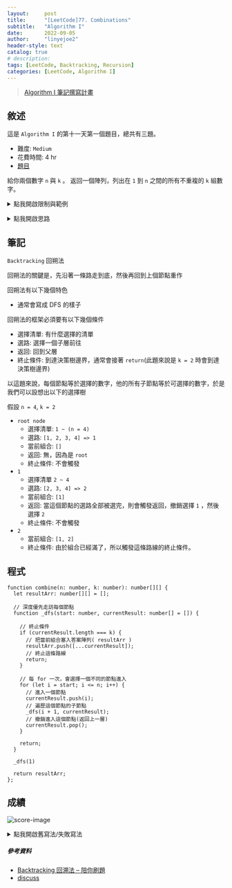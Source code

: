 ```yaml
---
layout:     post
title:      "[LeetCode]77. Combinations"
subtitle:   "Algorithm I"
date:       2022-09-05
author:     "linyejoe2"
header-style: text
catalog: true
# description: 
tags: [LeetCode, Backtracking, Recursion]
categories: [LeetCode, Algorithm I]
---
```


>[Algorithm I 筆記撰寫計畫](/2022/06/14/leetcode/Algorithm/Algorithm%20I/Starting-write-Algorithm-I-Note/)

## 敘述

這是 `Algorithm I` 的第十一天第一個題目，總共有三題。

+ 難度: `Medium`
+ 花費時間: 4 hr
+ [題目](https://leetcode.com/problems/combinations/)

給你兩個數字 `n` 與 `k` 。
返回一個陣列，列出在 `1` 到 `n` 之間的所有不重複的 `k` 組數字。

<!--more-->

<details><summary>點我開啟限制與範例</summary>
    <pre>

**限制:**

+ `1 <= n <= 20`
+ `1 <= k <= n`

**Example 1:**

<!-- ![example-image-1](https://assets.leetcode.com/uploads/2021/02/19/rev1ex1.jpg) -->

```=
Input: n = 4, k = 2
Output: [[1,2],[1,3],[1,4],[2,3],[2,4],[3,4]]
Explanation: There are 4 choose 2 = 6 total combinations.
Note that combinations are unordered, i.e., [1,2] and [2,1] are considered to be the same combination.
```

**Example 2:**

<!-- ![example-image-2](https://assets.leetcode.com/uploads/2021/02/19/rev1ex1.jpg) -->

```=
Input: n = 1, k = 1
Output: [[1]]
Explanation: There is 1 choose 1 = 1 total combination.
```

</pre></details>

<details><summary>點我開啟思路</summary>
    <pre>

<p class="text-h2"> 思路 </p>

====================以下全錯======================

這題是要訓練 `Backtracking` ，意思就是要一直不停的對我的答案陣列做檢查，沒有的話再塞入答案陣列。

k 一定會少於 n

雖然這題有說 ans can be any order ，但是我想到一點，不管我排出了怎麼樣的數字，全部都跑過一次 `sort()` ，這樣就不會有重複的問題。

建立一個 map ， k 為幾這個 map 就有幾個 key ，然後往 map 裡塞值，最後再放進答案

```
4 1

1 2 3 4

4 3

123 124 234

4 2

12 13 14 23 24 34

5 2

12 13 14 15 23 24 25 34 35 45

7 3

123 124 125 126 127 234 235 236 237 345 346 347 456 457 567
```

透過上面的數字觀察，我發現，每個數字出現次數一定符合 `n - k + 1` 這個數字，除了當 k 是 1 的時候

</pre></details>

## 筆記

`Backtracking` 回朔法

回朔法的關鍵是，先沿著一條路走到底，然後再回到上個節點重作

回朔法有以下幾個特色

+ 通常會寫成 DFS 的樣子

回朔法的框架必須要有以下幾個條件

+ 選擇清單: 有什麼選擇的清單
+ 選路: 選擇一個子層前往
+ 返回: 回到父層
+ 終止條件: 到達決策樹邊界，通常會接著 `return`(此題來說是 `k = 2` 時會到達決策樹邊界)

以這題來說，每個節點等於選擇的數字，他的所有子節點等於可選擇的數字，於是我們可以設想出以下的選擇樹

假設 `n = 4`, `k = 2`

+ `root node`
  + 選擇清單: `1 ~ (n = 4)`
  + 選路: `[1, 2, 3, 4] => 1`
  + 當前組合: `[]`
  + 返回: 無，因為是 `root`
  + 終止條件: 不會觸發
+ `1`
  + 選擇清單 `2 ~ 4`
  + 選路: `[2, 3, 4] => 2`
  + 當前組合: `[1]`
  + 返回: 當這個節點的選路全部被選完，則會觸發返回，撤銷選擇 `1` ，然後選擇 `2`
  + 終止條件: 不會觸發
+ `2`
  + 當前組合: `[1, 2]`
  + 終止條件: 由於組合已經滿了，所以觸發這條路線的終止條件。

## 程式

```TS
function combine(n: number, k: number): number[][] {
  let resultArr: number[][] = [];

  // 深度優先走訪每個節點
  function _dfs(start: number, currentResult: number[] = []) {

    // 終止條件
    if (currentResult.length === k) {
      // 把當前組合塞入答案陣列( resultArr )
      resultArr.push([...currentResult]);
      // 終止這條路線
      return;
    }

    // 每 for 一次，會選擇一個不同的節點進入
    for (let i = start; i <= n; i++) {
      // 進入一個節點
      currentResult.push(i);
      // 遍歷這個節點的子節點
      _dfs(i + 1, currentResult);
      // 撤銷進入這個節點(返回上一層)
      currentResult.pop();
    }

    return;
  }

  _dfs(1)

  return resultArr;
};
```

## 成績

![score-image](https://i.imgur.com/lLR8oZm.png)

<details><summary>點我開啟舊寫法/失敗寫法</summary>
<pre>

```TS
function combine(n: number, k: number): number[][] {
    let ansArr: number[][] = [];
    let ansStrArr: string[] = [];

    // 如果只求一位，那麼就把答案塞一塞之後就可以回傳了
    if (k === 1) {
        for (let i = 1; i <= n; i++) {
            ansArr.push([i]);
        }
        return ansArr;
    }

    // 算每個數字會在答案中出現多少次的算式，通過觀察規律可以得到這個算式
    let m = n - k + 1;

    // 宣告 Map: key = 1 ~ n 的所有數字都有, val = 這個數字的存貨(就是上面算出來的 m )
    const ansNumMap = new Map<number, number>();
    for (let i = 1; i <= n; i++) {
        ansNumMap.set(i, m);
    }

    let ansArrIndex = 0;
    while (ansArrIndex) {
        ansArr[ansArrIndex] = [];

        for (let i = 1; i <= n; i++) {
            // 如果 ansNumMap 裡還有值
            if (ansNumMap.get(i)) {

                // 檢查他有沒有在現在這個組合中 && 他還有沒有存貨在 map 裡
                if (ansArr[ansArrIndex].indexOf(i) === -1 && ansNumMap.get(i)! > 0) {
                    // 把他塞到答案的這個組合中
                    ansArr[ansArrIndex].push(i);
                }
            }

            // 如果已經塞滿了，就做重複檢查
            if (ansArr[ansArrIndex].length === k) {
                // 如果已經有這個組合了，就把他刪掉，然後重來
                if (ansStrArr.indexOf(ansArr[ansArrIndex].join("")) != -1) {
                    ansArr[ansArrIndex] = [];
                    continue;
                }

                // 塞一個進去，就要減少一個存貨
                ansNumMap.set(i, ansNumMap.get(i)! - 1);

                // 如果沒有存貨了，就把這個 key 刪掉
                if (ansNumMap.get(i) === 0) ansNumMap.delete(i);

                // 如果沒有，就把組合加進 ansStrArr 然後跳過這個迴圈
                ansStrArr.push(ansArr[ansArrIndex].join(""));
                break
            };

            // 塞一個進去，就要減少一個存貨
            ansNumMap.set(i, ansNumMap.get(i)! - 1);

            // 如果沒有存貨了，就把這個 key 刪掉
            if (ansNumMap.get(i) === 0) ansNumMap.delete(i);


        }

        // 如果 Map 裡都空了，代表全部找完了，就回傳答案。
        if (ansNumMap.size === 0) return ansArr;
        console.log(ansNumMap.size);
        console.log(ansArr);

        // 把答案陣列往後推一位
        ansArrIndex++;
    }
};
```

</pre></details>

##### 參考資料

+ [Backtracking 回溯法 – 陪你刷題](https://haogroot.com/2020/09/21/backtracking-leetcode/)
+ [discuss](https://leetcode.com/problems/combinations/discuss/794032/PythonJSGo-by-DFS-%2B-backtracking-w-Hint)

